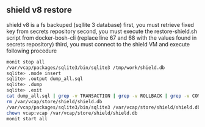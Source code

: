 ## shield v8 restore
shield v8 is a fs backuped (sqllite 3 database)
first, you must retrieve fixed key from secrets repository
second, you must execute the restore-shield.sh script from docker-bosh-cli (replace line 67 and 68 with the values found in secrets repository) 
third, you must connect to the shield VM and execute following procedure
```bash
monit stop all
/var/vcap/packages/sqlite3/bin/sqlite3 /tmp/work/shield.db
sqlite> .mode insert
sqlite> .output dump_all.sql
sqlite> .dump
sqlite> .exit
cat dump_all.sql | grep -v TRANSACTION | grep -v ROLLBACK | grep -v COMMIT > dump_all_notrans.sql
rm /var/vcap/store/shield/shield.db
/var/vcap/packages/sqlite3/bin/sqlite3 /var/vcap/store/shield/shield.db ".read dump_all_notrans.sql"
chown vcap:vcap /var/vcap/store/shield/shield.db
monit start all
```